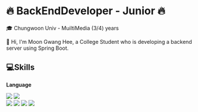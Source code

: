 ﻿# 🔥 BackEndDeveloper - Junior 🔥

 🎓 Chungwoon Univ - MuiltiMedia (3/4) years
 
👋 Hi, I'm Moon Gwang Hee, a College Student who is developing a backend server using Spring Boot.


## 💻Skills

<b> Language </b> <br>

<img src="https://img.shields.io/badge/Spring Boot-6DB33F?style=flat-square&logo=Spring Boot&logoColor=white"/> <img src="https://img.shields.io/badge/Spring Security-6DB33F?style=flat-square&logo=Spring Security&logoColor=white"/> <br>
<img src="https://img.shields.io/badge/GitHub-181717?style=flat-square&logo=GitHub&logoColor=white"/> <img src="https://img.shields.io/badge/MySQL-4479A1?style=flat-square&logo=MySQL&logoColor=black"/> <img src="https://img.shields.io/badge/JavaScript-F7DF1E?style=flat-square&logo=JavaScript&logoColor=white"/> <img src="https://img.shields.io/badge/Apache Tomcat-F8DC75?style=flat-square&logo=Apache Tomcat&logoColor=black"/>



